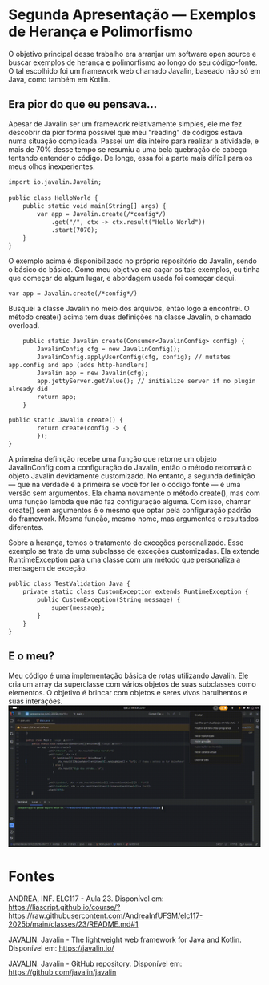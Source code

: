 # Segunda Apresentação — Exemplos de Herança e Polimorfismo
O objetivo principal desse trabalho era arranjar um software open source e buscar exemplos de herança e polimorfismo ao longo do seu código-fonte. O tal escolhido foi um framework web chamado Javalin, baseado não só em Java, como também em Kotlin.

## Era pior do que eu pensava...
Apesar de Javalin ser um framework relativamente simples, ele me fez descobrir da pior forma possível que meu "reading" de códigos estava numa situação complicada. Passei um dia inteiro para realizar a atividade, e mais de 70% desse tempo se resumiu a uma bela quebração de cabeça tentando entender o código. De longe, essa foi a parte mais difícil para os meus olhos inexperientes. 

```
import io.javalin.Javalin;

public class HelloWorld {
    public static void main(String[] args) {
        var app = Javalin.create(/*config*/)
            .get("/", ctx -> ctx.result("Hello World"))
            .start(7070);
    }
}
```
O exemplo acima é disponibilizado no próprio repositório do Javalin, sendo o básico do básico. Como meu objetivo era caçar os tais exemplos, eu tinha que começar de algum lugar, e abordagem usada foi começar daqui. 
```
var app = Javalin.create(/*config*/)
```
Busquei a classe Javalin no meio dos arquivos, então logo a encontrei. O método create() acima tem duas definições na classe Javalin, o chamado overload.
```
    public static Javalin create(Consumer<JavalinConfig> config) {
        JavalinConfig cfg = new JavalinConfig();
        JavalinConfig.applyUserConfig(cfg, config); // mutates app.config and app (adds http-handlers)
        Javalin app = new Javalin(cfg);
        app.jettyServer.getValue(); // initialize server if no plugin already did
        return app;
    }
```
```
public static Javalin create() {
        return create(config -> {
        });
}
```
A primeira definição recebe uma função que retorne um objeto JavalinConfig com a configuração do Javalin, então o método retornará o objeto Javalin devidamente customizado. 
No entanto, a segunda definição — que na verdade é a primeira se você for ler o código fonte — é uma versão sem argumentos. Ela chama novamente o método create(), mas com uma função lambda que não faz configuração alguma. Com isso, chamar create() sem argumentos é o mesmo que optar pela configuração padrão do framework.
Mesma função, mesmo nome, mas argumentos e resultados diferentes.

Sobre a herança, temos o tratamento de exceções personalizado. Esse exemplo se trata de uma subclasse de exceções customizadas. Ela extende RuntimeException para uma classe com um método que personaliza a mensagem de exceção.
```
public class TestValidation_Java {
    private static class CustomException extends RuntimeException {
        public CustomException(String message) {
            super(message);
        }
    }
}
```

## E o meu?
Meu código é uma implementação básica de rotas utilizando Javalin. Ele cria um array da superclasse com vários objetos de suas subclasses como elementos. O objetivo é brincar com objetos e seres vivos barulhentos e suas interações.
![Código rodando](./exemploApres.gif)

# Fontes
ANDREA, INF. ELC117 - Aula 23. Disponível em: https://liascript.github.io/course/?https://raw.githubusercontent.com/AndreaInfUFSM/elc117-2025b/main/classes/23/README.md#1

JAVALIN. Javalin - The lightweight web framework for Java and Kotlin. Disponível em: https://javalin.io/

JAVALIN. Javalin - GitHub repository. Disponível em: https://github.com/javalin/javalin
